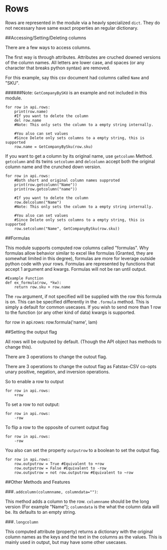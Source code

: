 # Rows

Rows are represented in the module via a heavly specialized `dict`. They do not necessary have same exact properties an regular dictionary.


##Accessing/Setting/Deleting columns

There are a few ways to access columns.

The first way is through attributes. Attributes are cruched downed versions of the column names. All letters are lower case, and spaces (or any character that breaks python syntax) are removed.

For this example, say this csv document had columns called `Name` and "SKU". 

######Note: `GetCompanyBySKU` is an example and not included in this module.

    for row in api.rows:
        print(row.name)
        #If you want to delete the column
        del row.name 
        #Note: This only sets the column to a empty string internally.
    
        #You also can set values
        #Since Delete only sets columns to a empty string, this is supported
        row.name = GetCompanyBySku(row.sku)

If you want to get a column by its original name, use `getcolumn` Method. `getcolumn` and its twins `setcolumn` and `delcolumn` accept both the original column name and the crunched down version.

    for row in api.rows:
        #Both short and original column names supproted
        print(row.getcolumn("Name"))
        print(row.getcolumn("name"))
    
        #If you want to delete the column
        row.delcolumn("Name")
        #Note: This only sets the column to a empty string internally.
    
        #You also can set values
        #Since Delete only sets columns to a empty string, this is supported
        row.setcolumn("Name", GetCompanyBySku(row.sku))

##Formulas

This module supports computed row columns called "formulas". Why formulas allow behavior similar to excel like formulas (Granted, they are somewhat limited in this degree), formulas are more for leverage outside python code with your rows. Formulas are represented by functions that accept 1 argument and kwargs. Formulas will not be ran until output. 



    #Example Function
    def ex_formula(row, *kw):
        return row.sku + row.name

The `row` argument, if not specified will be supplied with the row this formula is on. This can be specified differently in the `.formula` method. This is simply a default for common usecases. If you wish to send more than 1 row to the function (or any other kind of data) kwargs is supported. 

for row in api.rows:
    row.formula('name', lam) 

##Setting the output flag

All rows will be outputed by default. (Though the API object has methods to change this).

There are 3 operations to change the outout flag. 

There are 3 operations to change the outout flag as Fatstax-CSV co-opts unary positive, negation, and inversion operations.

So to enable a row to output

    for row in api.rows:
        +row

To set a row to not output:

    for row in api.rows:
        -row

To flip a row to the opposite of current output flag 

    for row in api.rows:
        -row

You also can set the property `outputrow` to a boolean to set the output flag.

    for row in api.rows:
        row.outputrow = True #Equivalent to +row
        row.outputrow = False #Equivalent to -row
        row.outputrow = not row.outputrow #Equivalent to ~row

##Other Methods and Features

###`.addcolumn(columnname, columndata="")`:
    
This method adds a column to the row. `columnname` should be the long version (For example "Name"); `columndata` is the what the column data will be. Its defaults to an empty string.

###`.longcolumn`

This computed attribute (property) returns a dictionary with the original column names as the keys and the text in the columns as the values. This is mainly used in output, but may have some other usecases.

